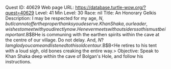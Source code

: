 Quest ID: 40629
Web page URL: https://database.turtle-wow.org/?quest=40629
Level: 41
Min Level: 30
Race: nil
Title: An Honorary Gelkis
Description: I may be respected for my age, $N, but I cannot offer the proper thanks you deserve. Khan Shaka, our leader, wishes to meet with you directly now. He never meets with outsiders so this must be important.$B$BHe is communing with the earthen spirits within the cave at the centre of our village. Do not delay. And, $N? I am glad you came and listened to this old centaur.$B$B<He retires to his tent with a loud sigh, old bones creaking the entire way.>
Objective: Speak to Khan Shaka deep within the cave of Bolgan's Hole, and follow his instructions.
